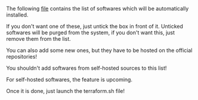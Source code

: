 The following [file](SoftwareList.md) contains the list of softwares which will be automatically installed.

If you don't want one of these, just untick the box in front of it. Unticked softwares will be purged from the system, if you don't want this, just remove them from the list.

You can also add some new ones, but they have to be hosted on the official repositories!

You shouldn't add softwares from self-hosted sources to this list!

For self-hosted softwares, the feature is upcoming.

Once it is done, just launch the terraform.sh file!
